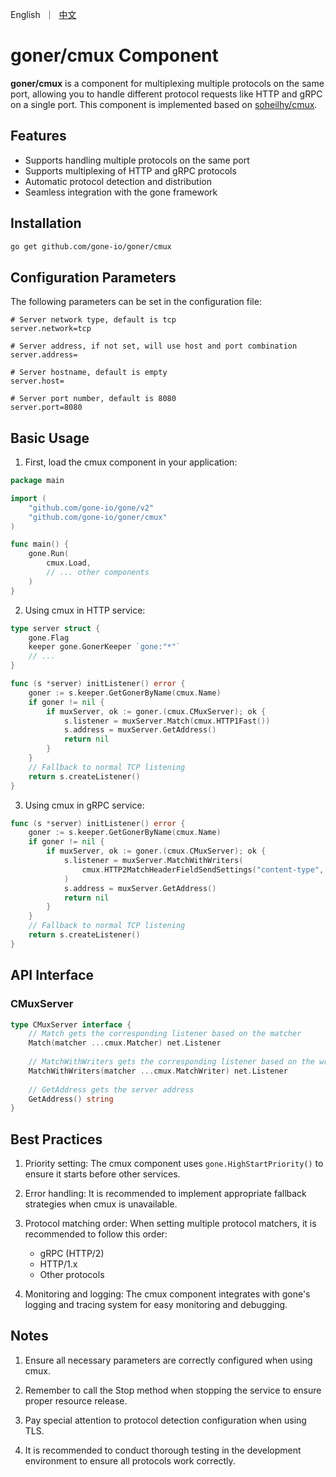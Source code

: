 <p>
    English&nbsp ｜&nbsp <a href="README_CN.md">中文</a>
</p>

# goner/cmux Component

**goner/cmux** is a component for multiplexing multiple protocols on the same port, allowing you to handle different protocol requests like HTTP and gRPC on a single port. This component is implemented based on [soheilhy/cmux](https://github.com/soheilhy/cmux).

## Features

- Supports handling multiple protocols on the same port
- Supports multiplexing of HTTP and gRPC protocols
- Automatic protocol detection and distribution
- Seamless integration with the gone framework

## Installation

```bash
go get github.com/gone-io/goner/cmux
```

## Configuration Parameters

The following parameters can be set in the configuration file:

```properties
# Server network type, default is tcp
server.network=tcp

# Server address, if not set, will use host and port combination
server.address=

# Server hostname, default is empty
server.host=

# Server port number, default is 8080
server.port=8080
```

## Basic Usage

1. First, load the cmux component in your application:

```go
package main

import (
    "github.com/gone-io/gone/v2"
    "github.com/gone-io/goner/cmux"
)

func main() {
    gone.Run(
        cmux.Load,
        // ... other components
    )
}
```

2. Using cmux in HTTP service:

```go
type server struct {
    gone.Flag
    keeper gone.GonerKeeper `gone:"*"`
    // ...
}

func (s *server) initListener() error {
    goner := s.keeper.GetGonerByName(cmux.Name)
    if goner != nil {
        if muxServer, ok := goner.(cmux.CMuxServer); ok {
            s.listener = muxServer.Match(cmux.HTTP1Fast())
            s.address = muxServer.GetAddress()
            return nil
        }
    }
    // Fallback to normal TCP listening
    return s.createListener()
}
```

3. Using cmux in gRPC service:

```go
func (s *server) initListener() error {
    goner := s.keeper.GetGonerByName(cmux.Name)
    if goner != nil {
        if muxServer, ok := goner.(cmux.CMuxServer); ok {
            s.listener = muxServer.MatchWithWriters(
                cmux.HTTP2MatchHeaderFieldSendSettings("content-type", "application/grpc"),
            )
            s.address = muxServer.GetAddress()
            return nil
        }
    }
    // Fallback to normal TCP listening
    return s.createListener()
}
```

## API Interface

### CMuxServer

```go
type CMuxServer interface {
    // Match gets the corresponding listener based on the matcher
    Match(matcher ...cmux.Matcher) net.Listener
    
    // MatchWithWriters gets the corresponding listener based on the writer matcher
    MatchWithWriters(matcher ...cmux.MatchWriter) net.Listener
    
    // GetAddress gets the server address
    GetAddress() string
}
```

## Best Practices

1. Priority setting: The cmux component uses `gone.HighStartPriority()` to ensure it starts before other services.

2. Error handling: It is recommended to implement appropriate fallback strategies when cmux is unavailable.

3. Protocol matching order: When setting multiple protocol matchers, it is recommended to follow this order:
   - gRPC (HTTP/2)
   - HTTP/1.x
   - Other protocols

4. Monitoring and logging: The cmux component integrates with gone's logging and tracing system for easy monitoring and debugging.

## Notes

1. Ensure all necessary parameters are correctly configured when using cmux.

2. Remember to call the Stop method when stopping the service to ensure proper resource release.

3. Pay special attention to protocol detection configuration when using TLS.

4. It is recommended to conduct thorough testing in the development environment to ensure all protocols work correctly.